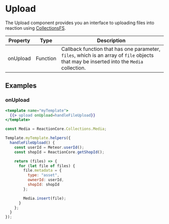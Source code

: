 # Upload

The Upload component provides you an interface to uploading files into reaction using [CollectionsFS](https://github.com/CollectionFS/Meteor-CollectionFS).

| Property | Type     | Description                                                                                                                              |
| -------- | -------- | ---------------------------------------------------------------------------------------------------------------------------------------- |
| onUpload | Function | Callback function that has one parameter, `files`, which is an array of `file` objects that may be inserted into the `Media` collection. |

## Examples

### onUpload

```handlebars
<template name="myTemplate">
  {{> upload onUpload=handleFileUpload}}
</template>
```

```js
const Media = ReactionCore.Collections.Media;

Template.myTemplate.helpers({
  handleFileUpload() {
    const userId = Meteor.userId();
    const shopId = ReactionCore.getShopId();

    return (files) => {
      for (let file of files) {
        file.metadata = {
          type: "asset",
          ownerId: userId,
          shopId: shopId
        };

        Media.insert(file);
      }
    };
  }
});
```
